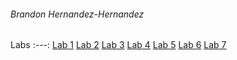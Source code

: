 ###### Brandon Hernandez-Hernandez
Labs 
:---:
[Lab 1](Lab%201/README.md)
[Lab 2](Lab%202/README.md)
[Lab 3](Lab%203/README.md)
[Lab 4](Lab%204/README.md)
[Lab 5](Lab%205/README.md)
[Lab 6](Lab%206/README.md)
[Lab 7](Lab%207/README.md)
